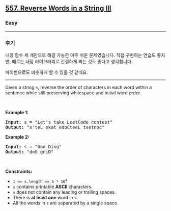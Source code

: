 <h2><a href="https://leetcode.com/problems/reverse-words-in-a-string-iii">557. Reverse Words in a String
III</a></h2><h3>Easy</h3><hr>

### 후기

내장 함수 세 개만으로 해결 가능한 아주 쉬운 문제였습니다.
직접 구현하는 연습도 좋지만, 때로는 내장 라이브러리로 간결하게 짜는 것도 좋다고 생각합니다.

파이썬으로도 비슷하게 할 수 있을 것 같네요.

---

<p>Given a string <code>s</code>, reverse the order of characters in each word within a sentence while still preserving whitespace and initial word order.</p>

<p>&nbsp;</p>
<p><strong class="example">Example 1:</strong></p>
<pre><strong>Input:</strong> s = "Let's take LeetCode contest"
<strong>Output:</strong> "s'teL ekat edoCteeL tsetnoc"
</pre><p><strong class="example">Example 2:</strong></p>
<pre><strong>Input:</strong> s = "God Ding"
<strong>Output:</strong> "doG gniD"
</pre>
<p>&nbsp;</p>
<p><strong>Constraints:</strong></p>

<ul>
	<li><code>1 &lt;= s.length &lt;= 5 * 10<sup>4</sup></code></li>
	<li><code>s</code> contains printable <strong>ASCII</strong> characters.</li>
	<li><code>s</code> does not contain any leading or trailing spaces.</li>
	<li>There is <strong>at least one</strong> word in <code>s</code>.</li>
	<li>All the words in <code>s</code> are separated by a single space.</li>
</ul>
